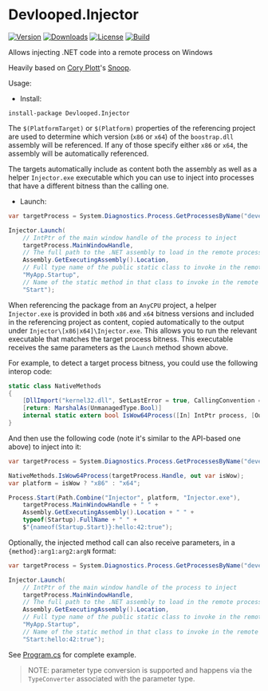 # Devlooped.Injector

[![Version](https://img.shields.io/nuget/vpre/Devlooped.Injector.svg)](https://www.nuget.org/packages/Devlooped.Injector)
[![Downloads](https://img.shields.io/nuget/dt/Devlooped.Injector.svg)](https://www.nuget.org/packages/Devlooped.Injector)
[![License](https://img.shields.io/github/license/devlooped/Injector.svg?color=blue)](https://github.com//devlooped/Injector/blob/main/license.txt)
[![Build](https://github.com/devlooped/Injector/workflows/build/badge.svg?branch=main)](https://github.com/devlooped/Injector/actions)

Allows injecting .NET code into a remote process on Windows

Heavily based on [Cory Plott](http://www.cplotts.com)'s [Snoop](https://github.com/cplotts/snoopwpf).

Usage:

* Install:

```
install-package Devlooped.Injector
```

The `$(PlatformTarget)` or `$(Platform)` properties of the referencing project are used to determine 
which version (`x86` or `x64`) of the `boostrap.dll` assembly will be referenced. If any of those 
specify either `x86` or `x64`, the assembly will be automatically referenced. 

The targets automatically include as content both the assembly as well as a helper `Injector.exe` 
executable which you can use to inject into processes that have a different bitness than the calling one.

* Launch:

```csharp
var targetProcess = System.Diagnostics.Process.GetProcessesByName("devenv.exe")[0];

Injector.Launch(
    // IntPtr of the main window handle of the process to inject
    targetProcess.MainWindowHandle,
    // The full path to the .NET assembly to load in the remote process
    Assembly.GetExecutingAssembly().Location,
    // Full type name of the public static class to invoke in the remote process
    "MyApp.Startup",
    // Name of the static method in that class to invoke in the remote process
    "Start");
```

When referencing the package from an `AnyCPU` project, a helper `Injector.exe` 
is provided in both `x86` and `x64` bitness versions and included in the referencing project 
as content, copied automatically to the output under `Injector\[x86|x64]\Injector.exe`. 
This allows you to run the relevant executable that matches the target process bitness. 
This executable receives the same parameters as the `Launch` method shown above. 

For example, to detect a target process bitness, you could use the following interop code:

```csharp
static class NativeMethods
{
    [DllImport("kernel32.dll", SetLastError = true, CallingConvention = CallingConvention.Winapi)]
    [return: MarshalAs(UnmanagedType.Bool)]
    internal static extern bool IsWow64Process([In] IntPtr process, [Out] out bool wow64Process);
}
```

And then use the following code (note it's similar to the API-based one above) to inject 
into it:

```csharp
var targetProcess = System.Diagnostics.Process.GetProcessesByName("devenv.exe")[0];

NativeMethods.IsWow64Process(targetProcess.Handle, out var isWow);
var platform = isWow ? "x86" : "x64";

Process.Start(Path.Combine("Injector", platform, "Injector.exe"),
    targetProcess.MainWindowHandle + " " +
    Assembly.GetExecutingAssembly().Location + " " +
    typeof(Startup).FullName + " " +
    $"{nameof(Startup.Start)}:hello:42:true");
```



Optionally, the injected method call can also receive parameters, in a `{method}:arg1:arg2:argN` format:

```csharp
var targetProcess = System.Diagnostics.Process.GetProcessesByName("devenv.exe")[0];

Injector.Launch(
    // IntPtr of the main window handle of the process to inject
    targetProcess.MainWindowHandle,
    // The full path to the .NET assembly to load in the remote process
    Assembly.GetExecutingAssembly().Location,
    // Full type name of the public static class to invoke in the remote process
    "MyApp.Startup",
    // Name of the static method in that class to invoke in the remote process
    "Start:hello:42:true");
```

See [Program.cs](src/Sample/Program.cs) for complete example.

> NOTE: parameter type conversion is supported and happens via the `TypeConverter` associated with the 
parameter type.


<!-- include docs/footer.md -->
